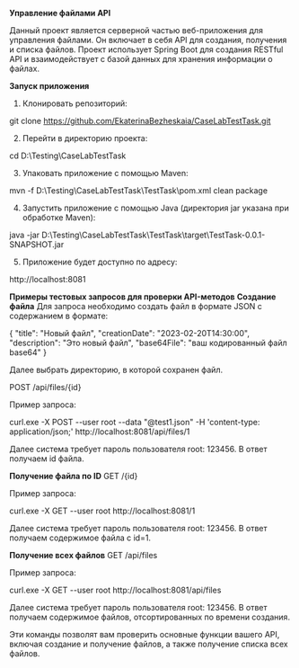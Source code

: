 **Управление файлами API**

Данный проект является серверной частью веб-приложения для управления файлами. Он включает в себя API для создания, получения и списка файлов. Проект использует Spring Boot для создания RESTful API и взаимодействует с базой данных для хранения информации о файлах.

**Запуск приложения**

1. Клонировать репозиторий:

git clone https://github.com/EkaterinaBezheskaia/CaseLabTestTask.git

2. Перейти в директорию проекта:

cd D:\Testing\CaseLabTestTask

3. Упаковать приложение с помощью Maven:

mvn -f D:\Testing\CaseLabTestTask\TestTask\pom.xml clean package

4. Запустить приложение с помощью Java (директория jar указана при обработке Maven):

java -jar D:\Testing\CaseLabTestTask\TestTask\target\TestTask-0.0.1-SNAPSHOT.jar

5. Приложение будет доступно по адресу:

http://localhost:8081

**Примеры тестовых запросов для проверки API-методов**
**Создание файла**
Для запроса необходимо создать файл в формате JSON с содержанием в формате:

{
  "title": "Новый файл",
  "creationDate": "2023-02-20T14:30:00",
  "description": "Это новый файл",
  "base64File": "ваш кодированный файл base64"
}

Далее выбрать директорию, в которой сохранен файл.

POST /api/files/{id}

Пример запроса:

curl.exe -X POST --user root --data "@test1.json" -H 'content-type: application/json;' http://localhost:8081/api/files/1

Далее система требует пароль пользователя root: 123456. В ответ получаем id файла.

**Получение файла по ID**
GET /{id}

Пример запроса:

curl.exe -X GET --user root http://localhost:8081/1

Далее система требует пароль пользователя root: 123456. В ответ получаем содержимое файла с id=1.

**Получение всех файлов**
GET /api/files

Пример запроса:

curl.exe -X GET --user root http://localhost:8081/api/files

Далее система требует пароль пользователя root: 123456. В ответ получаем содержимое файлов, отсортированных по времени создания.

Эти команды позволят вам проверить основные функции вашего API, включая создание и получение файлов, а также получение списка всех файлов.
